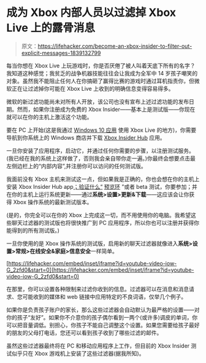 # 成为 Xbox 内部人员以过滤掉 Xbox Live 上的露骨消息

> 原文：<https://lifehacker.com/become-an-xbox-insider-to-filter-out-explicit-messages-1839132799>

每当你想在 Xbox Live 上玩游戏时，你是否厌倦了被人叫着天底下所有的名字？我知道这种感觉；我贫乏的战争机器技能往往会让我成为全军中 14 岁孩子嘲笑的对象。虽然我不能阻止任何人在你搞砸了赢得比赛的游戏时通过耳机指责你，但微软正在让过滤掉你可能在 Xbox Live 上收到的明确信息变得容易得多。



微软的新过滤功能尚未对所有人开放，该公司也没有宣布上述过滤功能的发布日期。然而，如果你注册成为免费的 Xbox Insider——基本上是测试版——你现在就可以在你的主机上激活这个功能。

要在 PC 上开始(这是我通过 [Windows 10 应用](https://www.xbox.com/en-US/xbox-app) 使用 Xbox Live 的地方)，你需要导航到你系统上的 Windows 商店并下载 [Xbox Insider Hub](https://www.microsoft.com/en-us/p/xbox-insider-hub/9nblggh68vsk?activetab=pivot:overviewtab) 应用。

一旦你安装了应用程序，启动它，并通过任何你需要的步骤，以注册测试服务。(我已经在我的系统上这样做了，否则我会亲自带你走一遍。)你最终会想要点击最左侧边栏上的“内部内容”,并注册你可以访问的任何测试版。

我面前没有 Xbox 主机来测试这一点，但如果我是正确的，你也会想在你的主机上安装 Xbox Insider Hub app[；验证什么“](https://support.xbox.com/en-US/xbox-one/console/xbox-insider-hub) [预览环](https://support.xbox.com/en-US/xbox-one/console/xbox-insider-program) ”或者 beta 测试，你要参加；并在你的主机上运行系统更新——通过**系统>设置>更新&下载**——这应该会让你获得 Xbox 操作系统的最新测试版本。

(是的，你完全可以在你的 Xbox 上完成这一切，而不用使用你的电脑。我希望这些聊天过滤器的测试版也将很快推广到 PC 应用程序，所以你也可以注册并获得你能得到的所有测试版。)

一旦你使用的是 Xbox 操作系统的测试版，启用新的聊天过滤器就像进入**系统>设置>常规>在线安全&家庭>信息安全**一样简单。

 [https://lifehacker.com/embed/inset/iframe?id=youtube-video-iow-G_2zfd0&start=0](https://lifehacker.com/embed/inset/iframe?id=youtube-video-iow-G_2zfd0&start=0) 

在那里，你可以设置各种限制来过滤你收到的信息。过滤器可以在消息和消息请求、您可能收到的媒体和 web 链接中应用特定的不良词语，仅举几个例子。

如果你是负责孩子账户的家长，那么这些过滤器会自动默认为最严格的设置——对你的孩子“友好”。如果你不介意你的孩子偶尔看到一两个(或许多)调皮的单词，你可以把音量调低。别担心，你孩子不能自己调整这个设置。如果您需要给孩子最好的朋友的父母打电话，您还可以看到孩子收到了哪些过滤的邮件。

虽然这些过滤器最终将在 PC 和移动应用程序上工作，但目前的 Xbox Insider 测试似乎只在 Xbox 游戏机上安装了这些过滤器(据我所知)。
